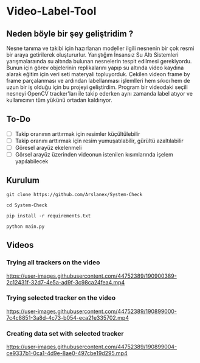 # Video-Label-Tool
## Neden böyle bir şey geliştridim ?
Nesne tanıma ve takibi için hazırlanan modeller ilgili nesnenin bir çok resmi bir araya getirilerek oluştururlur. Yarıştığım İnsansız Su Altı Sistemleri yarışmalaraında
su altında bulunan nesnelerin tespit edilmesi gerekiyordu. Bunun için görev objelerinin replikalarını yapıp su altında video kaydına alarak eğitim için veri seti 
materyali topluyorduk. Çekilen videon frame by frame parçalanması ve ardından labellanması işlemlleri hem sıkıcı hem de uzun bir iş olduğu için bu projeyi geliştirdim. 
Program bir videodaki seçili nesneyi OpenCV tracker'ları ile takip ederken aynı zamanda label atıyor ve kullanıcının tüm yükünü ortadan kaldırıyor. 

## To-Do
 - [ ] Takip oranının arttırmak için resimler küçültülebilir
 - [ ] Takip oranını arttırmak için resim yumuşatılabilir, gürültü azaltılabilir
 - [ ] Göresel arayüz ekelenmeli
 - [ ] Görsel arayüz üzerinden videonun istenilen kısımlarında işelem yapılabilecek

## Kurulum

```git clone https://github.com/Arslanex/System-Check ```

```cd System-Check ```

```pip install -r requirements.txt```

```python main.py```


## Videos
### Trying all trackers on the video

https://user-images.githubusercontent.com/44752389/190900389-2c12431f-32d7-4e5a-ad9f-3c98ca24fea4.mp4

### Trying selected tracker on the video


https://user-images.githubusercontent.com/44752389/190899000-7c4c8851-3a8d-4c73-b054-eca21e335702.mp4


### Creating data set with selected tracker


https://user-images.githubusercontent.com/44752389/190899004-ce9337b1-0ca1-4d9e-8ae0-497cbe19d295.mp4

